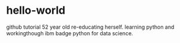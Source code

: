 # hello-world
github tutorial
52 year old re-educating herself. learning python and workingthough ibm badge python for data science.
